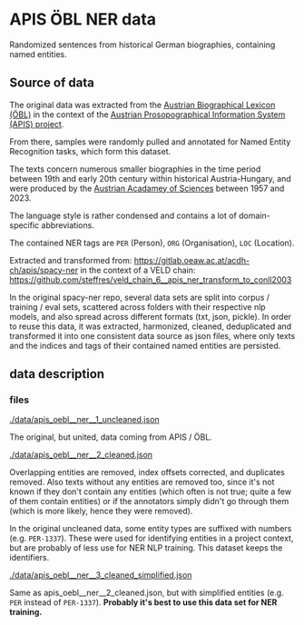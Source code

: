 # APIS ÖBL NER data

Randomized sentences from historical German biographies, containing named entities.

## Source of data

The original data was extracted from the [Austrian Biographical Lexicon
(ÖBL)](https://www.oeaw.ac.at/acdh/oebl) in the context of the [Austrian Prosopographical
Information System (APIS) project](https://www.oeaw.ac.at/acdh/projects/completed-projects/apis).

From there, samples were randomly pulled and annotated for Named Entity Recognition tasks, which
form this dataset.

The texts concern numerous smaller biographies in the time period between 19th and early 20th
century within historical Austria-Hungary, and were produced by the [Austrian Acadamey of
Sciences](https://www.oeaw.ac.at/en) between 1957 and 2023.

The language style is rather condensed and contains a lot of domain-specific abbreviations.

The contained NER tags are `PER` (Person), `ORG` (Organisation), `LOC` (Location).

Extracted and transformed from: https://gitlab.oeaw.ac.at/acdh-ch/apis/spacy-ner in the context of a
VELD chain: https://github.com/steffres/veld_chain_6__apis_ner_transform_to_conll2003

In the original spacy-ner repo, several data sets are split into corpus / training / eval sets,
scattered across folders with their respective nlp models, and also spread across different formats
(txt, json, pickle). In order to reuse this data, it was extracted, harmonized, cleaned,
deduplicated and transformed it into one consistent data source as json files, where only texts and
the indices and tags of their contained named entities are persisted.

## data description

### files

[./data/apis_oebl__ner__1_uncleaned.json](./data/apis_oebl__ner__1_uncleaned.json)

The original, but united, data coming from APIS / ÖBL.

[./data/apis_oebl__ner__2_cleaned.json](./data/apis_oebl__ner__2_cleaned.json)

Overlapping entities are removed, index offsets corrected, and duplicates removed. Also texts
without any entities are removed too, since it's not known if they don't contain any entities (which
often is not true; quite a few of them contain entities) or if the annotators simply didn't go
through them (which is more likely, hence they were removed).

In the original uncleaned data, some entity types are suffixed with numbers (e.g. `PER-1337`). These
were used for identifying entities in a project context, but are probably of less use for NER NLP
training. This dataset keeps the identifiers.

[./data/apis_oebl__ner__3_cleaned_simplified.json](./data/apis_oebl__ner__3_cleaned_simplified.json)

Same as apis_oebl__ner__2_cleaned.json, but with simplified entities (e.g. `PER` instead of
`PER-1337`). **Probably it's best to use this data set for NER training.**

